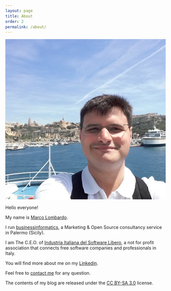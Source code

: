 ```yaml
---
layout: page
title: About
order: 2
permalink: /about/
---
```


![Marco](/images/marco.jpg)

Hello everyone!

My name is [Marco Lombardo](http://www.marcolombardo.com).

I run [businessinformatics](http://www.businessinformatics.cloud), a Marketing & Open Source consultancy service in Palermo (Sicily).

I am The C.E.O. of [Industria Italiana del Software Libero](http://www.industriasoftwarelibero.it/english/), a not for profit association that connects free software companies and professionals in Italy.

You will find more about me on my [Linkedin](https://www.linkedin.com/in/marcofromsicily/).

Feel free to [contact me](mailto:mail@marcolombardo.com) for any question.

The contents of my blog are released under the [CC BY-SA 3.0](https://creativecommons.org/licenses/by-sa/3.0/deed.it) license.
